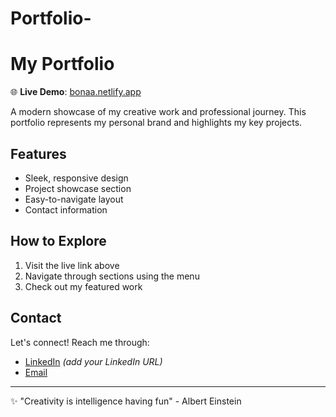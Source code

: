 # Portfolio-
# My Portfolio

🌐 **Live Demo**: [bonaa.netlify.app](https://bonaa.netlify.app/)

A modern showcase of my creative work and professional journey. This portfolio represents my personal brand and highlights my key projects.

## Features
- Sleek, responsive design
- Project showcase section
- Easy-to-navigate layout
- Contact information

## How to Explore
1. Visit the live link above
2. Navigate through sections using the menu
3. Check out my featured work

## Contact
Let's connect! Reach me through:
- [LinkedIn](#) *(add your LinkedIn URL)*
- [Email](mailto:your@email.com)

---

✨ "Creativity is intelligence having fun" - Albert Einstein
